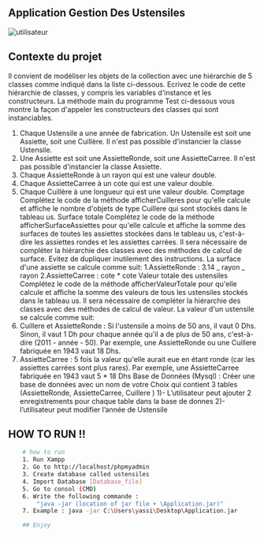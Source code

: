 ## Application Gestion Des Ustensiles

![utilisateur](https://assets.afcdn.com/story/20190205/1331223_w980h638c1cx3171cy2378.jpg)

## Contexte du projet

Il convient de modéliser les objets de la collection avec une hiérarchie de 5 classes comme indiqué dans la liste ci-dessous. Ecrivez le code de cette hiérarchie de classes, y compris les variables d'instance et les constructeurs. La méthode main du programme Test ci-dessous vous montre la façon d'appeler les constructeurs des classes qui sont instanciables.

1. Chaque Ustensile a une année de fabrication. Un Ustensile est soit une Assiette, soit une Cuillère. Il n'est pas possible d'instancier la classe Ustensile.
2. Une Assiette est soit une AssietteRonde, soit une AssietteCarree. Il n'est pas possible d'instancier la classe Assiette.
3. Chaque AssietteRonde à un rayon qui est une valeur double.
4. Chaque AssietteCarree à un cote qui est une valeur double.
5. Chaque Cuillère à une longueur qui est une valeur double. Comptage Complétez le code de la méthode afficherCuilleres pour qu'elle calcule et affiche le nombre d'objets de type Cuillere qui sont stockés dans le tableau us. Surface totale Complétez le code de la méthode afficherSurfaceAssiettes pour qu'elle calcule et affiche la somme des surfaces de toutes les assiettes stockées dans le tableau us, c'est-à-dire les assiettes rondes et les assiettes carrées. Il sera nécessaire de compléter la hiérarchie des classes avec des méthodes de calcul de surface. Evitez de dupliquer inutilement des instructions. La surface d'une assiette se calcule comme suit: 1.AssietteRonde : 3.14 _ rayon _ rayon 2.AssietteCarree : cote \* cote Valeur totale des ustensiles Complétez le code de la méthode afficherValeurTotale pour qu'elle calcule et affiche la somme des valeurs de tous les ustensiles stockés dans le tableau us. Il sera nécessaire de compléter la hiérarchie des classes avec des méthodes de calcul de valeur. La valeur d'un ustensile se calcule comme suit:
6. Cuillere et AssietteRonde : Si l'ustensile a moins de 50 ans, il vaut 0 Dhs. Sinon, il vaut 1 Dh pour chaque année qu'il a de plus de 50 ans, c'est-à-dire (2011 - année - 50). Par exemple, une AssietteRonde ou une Cuillere fabriquée en 1943 vaut 18 Dhs.
7. AssietteCarree : 5 fois la valeur qu'elle aurait eue en étant ronde (car les assiettes carrées sont plus rares). Par exemple, une AssietteCarree fabriquée en 1943 vaut 5 \* 18 Dhs Base de Données (Mysql) : Créer une base de données avec un nom de votre Choix qui contient 3 tables (AssietteRonde, AssietteCarree, Cuillere )
   1)- L’utilisateur peut ajouter 2 enregistrements pour chaque table dans la base de donnes
   2)- l’utilisateur peut modifier l’année de Ustensile

## HOW TO RUN !!

```bash
    # how to run
    1. Run Xampp
    2. Go to http://localhost/phpmyadmin
    3. Create database called ustensiles
    4. Import Database [Database_file]
    5. Go to consol (CMD)
    6. Write the following commande :
        "java -jar (location of jar file + \Application.jar)"
    7. Example : java -jar C:\Users\yassi\Desktop\Application.jar

    ## Enjoy

```
